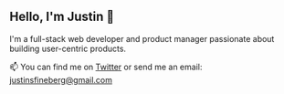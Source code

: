 <h2> Hello, I'm Justin 👋 </h2>

<p>I'm a full-stack web developer and product manager passionate about building user-centric products. </p>

📫 You can find me on <a href="https://twitter.com/JustinFineberg">Twitter</a> or send me an email: justinsfineberg@gmail.com

